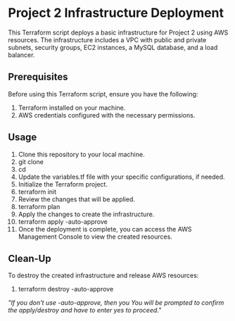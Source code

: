 # Project 2 Infrastructure Deployment
This Terraform script deploys a basic infrastructure for Project 2 using AWS resources. The infrastructure includes a VPC with 
public and private subnets, security groups, EC2 instances, a MySQL database, and a load balancer.

## Prerequisites
Before using this Terraform script, ensure you have the following:

1. Terraform installed on your machine.
2. AWS credentials configured with the necessary permissions.

## Usage
1. Clone this repository to your local machine.
2. git clone <repository-url>
3. cd <repository-directory>
4. Update the variables.tf file with your specific configurations, if needed.
5. Initialize the Terraform project.
6. terraform init
7. Review the changes that will be applied.
8. terraform plan
9. Apply the changes to create the infrastructure.
10. terraform apply -auto-approve
11. Once the deployment is complete, you can access the AWS Management Console to view the created resources.

## Clean-Up
To destroy the created infrastructure and release AWS resources:
1. terraform destroy -auto-approve
   
*"If you don't use -auto-approve, then you You will be prompted to confirm the apply/destroy and have to enter yes to proceed."*
